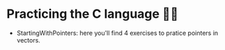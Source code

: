 # Practicing the C language 👩‍💻

- StartingWithPointers: here you'll find 4 exercises to pratice pointers in vectors.
